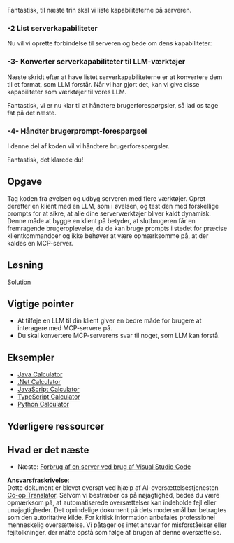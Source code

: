 <!--
CO_OP_TRANSLATOR_METADATA:
{
  "original_hash": "bc3ae5af5973160abba9976cb5a4704c",
  "translation_date": "2025-06-13T11:32:21+00:00",
  "source_file": "03-GettingStarted/03-llm-client/README.md",
  "language_code": "da"
}
-->
Fantastisk, til næste trin skal vi liste kapabiliteterne på serveren.

### -2 List serverkapabiliteter

Nu vil vi oprette forbindelse til serveren og bede om dens kapabiliteter:

### -3- Konverter serverkapabiliteter til LLM-værktøjer

Næste skridt efter at have listet serverkapabiliteterne er at konvertere dem til et format, som LLM forstår. Når vi har gjort det, kan vi give disse kapabiliteter som værktøjer til vores LLM.

Fantastisk, vi er nu klar til at håndtere brugerforespørgsler, så lad os tage fat på det næste.

### -4- Håndter brugerprompt-forespørgsel

I denne del af koden vil vi håndtere brugerforespørgsler.

Fantastisk, det klarede du!

## Opgave

Tag koden fra øvelsen og udbyg serveren med flere værktøjer. Opret derefter en klient med en LLM, som i øvelsen, og test den med forskellige prompts for at sikre, at alle dine serverværktøjer bliver kaldt dynamisk. Denne måde at bygge en klient på betyder, at slutbrugeren får en fremragende brugeroplevelse, da de kan bruge prompts i stedet for præcise klientkommandoer og ikke behøver at være opmærksomme på, at der kaldes en MCP-server.

## Løsning

[Solution](/03-GettingStarted/03-llm-client/solution/README.md)

## Vigtige pointer

- At tilføje en LLM til din klient giver en bedre måde for brugere at interagere med MCP-servere på.
- Du skal konvertere MCP-serverens svar til noget, som LLM kan forstå.

## Eksempler

- [Java Calculator](../samples/java/calculator/README.md)
- [.Net Calculator](../../../../03-GettingStarted/samples/csharp)
- [JavaScript Calculator](../samples/javascript/README.md)
- [TypeScript Calculator](../samples/typescript/README.md)
- [Python Calculator](../../../../03-GettingStarted/samples/python)

## Yderligere ressourcer

## Hvad er det næste

- Næste: [Forbrug af en server ved brug af Visual Studio Code](/03-GettingStarted/04-vscode/README.md)

**Ansvarsfraskrivelse**:  
Dette dokument er blevet oversat ved hjælp af AI-oversættelsestjenesten [Co-op Translator](https://github.com/Azure/co-op-translator). Selvom vi bestræber os på nøjagtighed, bedes du være opmærksom på, at automatiserede oversættelser kan indeholde fejl eller unøjagtigheder. Det oprindelige dokument på dets modersmål bør betragtes som den autoritative kilde. For kritisk information anbefales professionel menneskelig oversættelse. Vi påtager os intet ansvar for misforståelser eller fejltolkninger, der måtte opstå som følge af brugen af denne oversættelse.